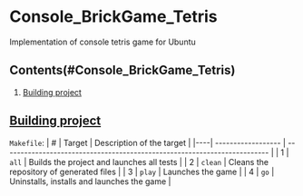 # Console_BrickGame_Tetris
Implementation of console tetris game for Ubuntu

## Contents(#Console_BrickGame_Tetris)
1. [Building project](#building-project)

## [Building project](#Console_BrickGame_Tetris)
`Makefile`:
| #  | Target             | Description of the target                                                 |
|----| ------------------ | ------------------------------------------------------------------------- |
| 1  | `all`              | Builds the project and launches all tests                                 |
| 2  | `clean`            | Cleans the repository of generated files                                  |
| 3  | `play`             | Launches the game                                                         |
| 4  | `go`               | Uninstalls, installs and launches the game                                |

